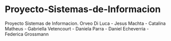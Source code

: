 # Proyecto-Sistemas-de-Informacion
Proyecto Sistemas de Informacion. Orveo Di Luca - Jesus Machta - Catalina Matheus - Gabriella Vetencourt - Daniela Parra - Daniel Echeverria - Federica Grossmann
